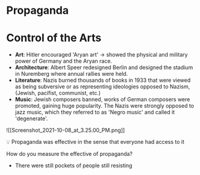 # Propaganda

# Control of the Arts

- **Art**: Hitler encouraged 'Aryan art' → showed the physical and military power of Germany and the Aryan race.
- **Architecture**: Albert Speer redesigned Berlin and designed the stadium in Nuremberg where annual rallies were held.
- **Literature**: Nazis burned thousands of books in 1933 that were viewed as being subversive or as representing ideologies opposed to Nazism, (Jewish, pacifist, communist, etc.)
- **Music**: Jewish composers banned, works of German composers were promoted, gaining huge popularity. The Nazis were strongly opposed to jazz music, which they referred to as 'Negro music' and called it 'degenerate'.

![[Screenshot_2021-10-08_at_3.25.00_PM.png]]

<aside>
💡 Propaganda was effective in the sense that everyone had access to it

</aside>

How do you measure the effective of propaganda?

- There were still pockets of people still resisting